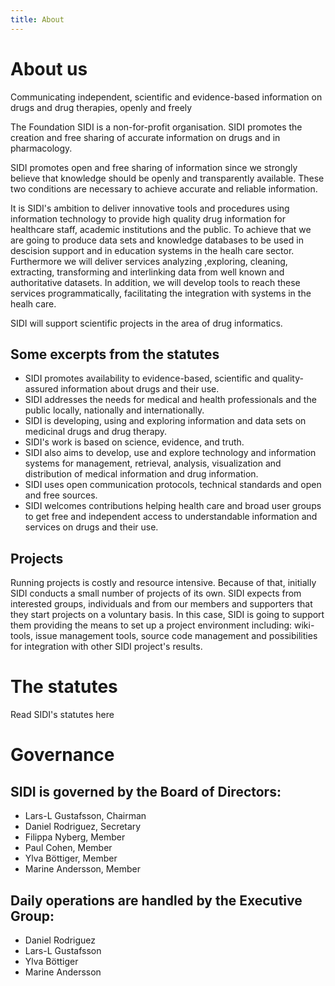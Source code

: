 ```yaml
---
title: About
---
```




# About us


Communicating independent, scientific and evidence-based information on drugs and drug therapies, openly and freely

The Foundation SIDI is a non-for-profit organisation. SIDI promotes the creation and free sharing of accurate information on drugs and in pharmacology.

SIDI promotes open and free sharing of information since we strongly believe that knowledge should be openly and transparently available. These two conditions are necessary to achieve accurate and reliable information.

It is SIDI's ambition to deliver innovative tools and procedures using information technology to provide high quality drug information for healthcare staff, academic institutions and the public. To achieve that we are going to produce data sets and knowledge databases to be used in descision support and in education systems in the healh care sector. Furthermore we will deliver services analyzing ,exploring, cleaning, extracting, transforming  and interlinking data from well known and authoritative datasets. In addition, we will develop tools to reach these services programmatically, facilitating the integration with systems in the healh care.

SIDI will support scientific projects in the area of drug informatics.

## Some excerpts from the statutes

 * SIDI promotes availability to evidence-based, scientific and quality-assured information about drugs and their use.
 * SIDI addresses the needs for medical and health professionals and the public locally, nationally and internationally.
 * SIDI is developing, using and exploring information and data sets on medicinal drugs and drug therapy.
 * SIDI's work is based on science, evidence, and truth.
 * SIDI also aims to develop, use and explore technology and information systems for management, retrieval, analysis, visualization and distribution of medical information and drug information.
 * SIDI uses open communication protocols, technical standards and open and free sources.
 * SIDI welcomes contributions helping health care and broad user groups to get free and independent access to understandable information and services on drugs and their use.

## Projects

Running projects is costly and resource intensive. Because of that, initially SIDI conducts a small number of projects of its own. SIDI expects from interested groups, individuals and from our members and supporters that they start projects on a voluntary basis. In this case, SIDI is going to support them providing the means to set up a project environment including: wiki-tools, issue management tools, source code management and possibilities for integration with other SIDI project's results.

# The statutes

Read SIDI's statutes here

# Governance
## SIDI is governed by the Board of Directors:

 - Lars-L Gustafsson, Chairman
 - Daniel Rodriguez, Secretary
 - Filippa Nyberg, Member
 - Paul Cohen, Member
 - Ylva Böttiger, Member
 - Marine Andersson, Member

## Daily operations are handled by the Executive Group:

 - Daniel Rodriguez
 - Lars-L Gustafsson
 - Ylva Böttiger
 - Marine Andersson
